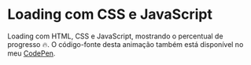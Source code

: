 # Loading com CSS e JavaScript

Loading com HTML, CSS e JavaScript, mostrando o percentual de progresso 🔥. O código-fonte desta animação também está disponível no meu [CodePen](https://codepen.io/tigercodes/pen/KKaNZLG).
